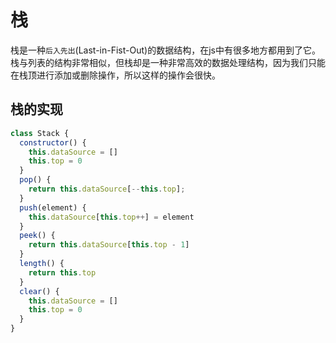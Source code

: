 # 栈
栈是一种`后入先出`(Last-in-Fist-Out)的数据结构，在js中有很多地方都用到了它。栈与列表的结构非常相似，但栈却是一种非常高效的数据处理结构，因为我们只能在栈顶进行添加或删除操作，所以这样的操作会很快。
## 栈的实现
```javascript
class Stack {
  constructor() {
    this.dataSource = []
    this.top = 0
  }
  pop() {
    return this.dataSource[--this.top];
  }
  push(element) {
    this.dataSource[this.top++] = element
  }
  peek() {
    return this.dataSource[this.top - 1]
  }
  length() {
    return this.top
  }
  clear() {
    this.dataSource = []
    this.top = 0
  }
}
```